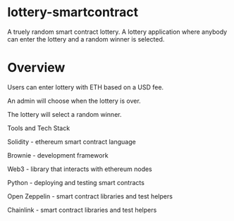 # lottery-smartcontract

A truely random smart contract lottery.
A lottery application where anybody can enter the lottery and a random winner is selected.

# Overview

Users can enter lottery with ETH based on a USD fee.

An admin will choose when the lottery is over.

The lottery will select a random winner.

Tools and Tech Stack

Solidity - ethereum smart contract language

Brownie - development framework

Web3 - library that interacts with ethereum nodes

Python - deploying and testing smart contracts

Open Zeppelin - smart contract libraries and test helpers

Chainlink - smart contract libraries and test helpers
